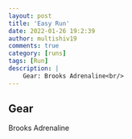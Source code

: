 ```yaml
---
layout: post
title: 'Easy Run'
date: 2022-01-26 19:2:39
author: multishiv19
comments: true
category: [runs]
tags: [Run]
description: |
    Gear: Brooks Adrenaline<br/>
---
```


## Gear
Brooks Adrenaline



<div width='100%' class='strava-embed-placeholder' data-embed-type='activity' data-embed-id='6583163450'></div>
<script src='https://strava-embeds.com/embed.js'></script>
